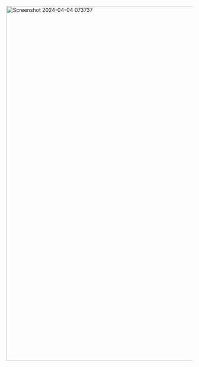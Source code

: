 <img width="960" alt="Screenshot 2024-04-04 073737" src="https://github.com/ygidwanto/20220140023_PDW5/assets/127296439/3e4f1439-2098-420c-be78-950fe4a1e3bc">
